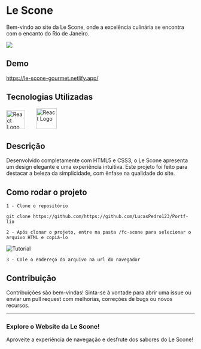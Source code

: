 
# Le Scone

Bem-vindo ao site da Le Scone, onde a excelência culinária se encontra com o encanto do Rio de Janeiro.

<img src="https://i.postimg.cc/1tFm8XrL/Captura-de-Tela-601.png">

## Demo

https://le-scone-gourmet.netlify.app/

## Tecnologias Utilizadas

<img src="https://th.bing.com/th/id/R.6c8f0a0e377cfa70efcd35ff52893b17?rik=iqhl8JD0f9LLpA&pid=ImgRaw&r=0" alt="React Logo" width="50">ㅤㅤ
<img src="https://logospng.org/download/css-3/logo-css-3-2048.png" alt="React Logo" width="55">ㅤ

## Descrição

Desenvolvido completamente com HTML5 e CSS3, o Le Scone apresenta um design elegante e uma experiência intuitiva. Este projeto foi feito para destacar a beleza da simplicidade, com ênfase na qualidade do site.

## Como rodar o projeto
 
`1 - Clone o repositório`

    git clone https://github.com/https://github.com/LucasPedro123/Portf-lio
         
   
    
 `2 - Após clonar o projeto, entre na pasta /fc-scone para selecionar o arquivo HTML e copiá-lo`

![Tutorial](https://i.postimg.cc/260qxVZ3/tutoria1.gif)
 
`3 - Cole o endereço do arquivo na url do navegador`
 
    

## Contribuição
Contribuições são bem-vindas! Sinta-se à vontade para abrir uma issue ou enviar um pull request com melhorias, correções de bugs ou novos recursos.

---

### Explore o Website da Le Scone!

Aproveite a experiência de navegação e desfrute dos sabores do Le Scone!